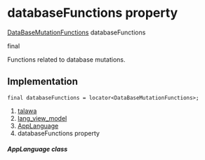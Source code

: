 
<div>

# databaseFunctions property

</div>


[DataBaseMutationFunctions](../../services_database_mutation_functions/DataBaseMutationFunctions-class.md)
databaseFunctions


final




Functions related to database mutations.



## Implementation

``` language-dart
final databaseFunctions = locator<DataBaseMutationFunctions>;
```







1.  [talawa](../../index.md)
2.  [lang_view_model](../../view_model_lang_view_model/)
3.  [AppLanguage](../../view_model_lang_view_model/AppLanguage-class.md)
4.  databaseFunctions property

##### AppLanguage class







